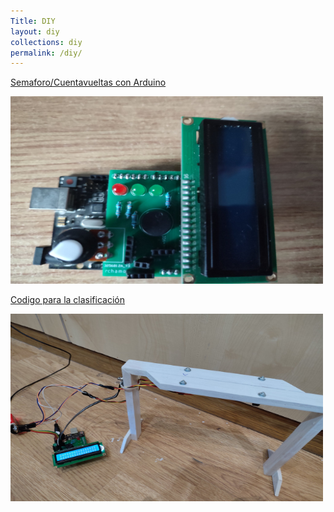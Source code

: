 ```yaml
---
Title: DIY
layout: diy
collections: diy
permalink: /diy/
---
```


[Semaforo/Cuentavueltas con Arduino](https://rchamo01.github.io/CasaRatonScalextric/diy/01-semaforo "Title")

[<img src="../docs/images/semaforo01.png" width="500" height="300">](https://rchamo01.github.io/CasaRatonScalextric/diy/01-semaforo)

[Codigo para la clasificación](https://rchamo01.github.io/CasaRatonScalextric/diy/02-codigoclasificacion "Title")

[<img src="../docs/images/semaforo02.png" width="500" height="300">](https://rchamo01.github.io/CasaRatonScalextric/diy/02-codigoclasificacion)

